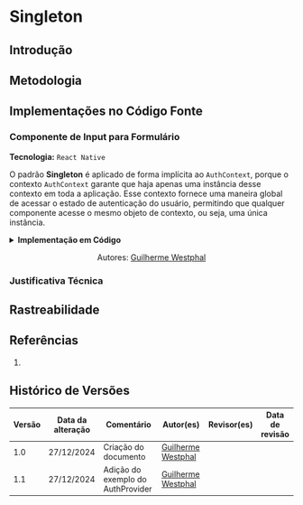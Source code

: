 # Singleton

## Introdução

<!-- Inclua os seguintes elementos:

- **Objetivo**: Descrever o propósito deste documento.
- **Contexto**: Breve explicação sobre o projeto e sua importância.
- **Escopo**: Delimitação do conteúdo abordado neste documento. -->

## Metodologia

<!-- Explique como as decisões foram tomadas, as ferramentas utilizadas, e justifique escolhas arquiteturais.

- **Processo de Trabalho**: Descrição do método utilizado pela equipe (ex.: Scrum, Kanban).
- **Ferramentas Utilizadas**: Ferramentas empregadas na criação deste artefato (ex.: LucidChart, GitHub).
- **Justificativa**: Razões para as escolhas metodológicas e tecnológicas. -->

## Implementações no Código Fonte

<!-- Descreva como o padrão foi implementado no projeto, incluindo código e diagramas. -->



### Componente de Input para Formulário

**Tecnologia:** `React Native`

O padrão **Singleton** é aplicado de forma implícita ao `AuthContext`, porque o contexto `AuthContext` garante que haja apenas uma instância desse contexto em toda a aplicação. Esse contexto fornece uma maneira global de acessar o estado de autenticação do usuário, permitindo que qualquer componente acesse o mesmo objeto de contexto, ou seja, uma única instância.

<details>
<summary><b>Implementação em Código</b></summary>

**Componente** [AuthProvider.jsx]()

![AuthProvider](assets/authprovider.png)

**Instância única do AuthProvider no RootLayout** [_layout.tsx]()

![Root Layout](assets/root-layout.png)

</details>

<center>

Autores: [Guilherme Westphal](https://github.com/west7)

</center>

### Justificativa Técnica

<!-- - Justificativas das decisões tomadas, incluindo análise de prós e contras. -->

## Rastreabilidade

<!-- Adicione uma seção para mapear decisões a requisitos ou justificativas técnicas.

| Decisão Relacionada               | Justificativa                                 | Elo     | Data       |
| --------------------------------- | --------------------------------------------- | ------- | ---------- |
| Escolha de arquitetura em camadas | Modularidade e separação de responsabilidades | [R01]() | 07/12/2024 | --> 

## Referências

1. 

## Histórico de Versões

| Versão | Data da alteração | Comentário           | Autor(es)                                      | Revisor(es) | Data de revisão |
| ------ | ----------------- | -------------------- | ---------------------------------------------- | ----------- | --------------- |
| 1.0    | 27/12/2024        | Criação do documento | [Guilherme Westphal](https://github.com/west7) |             |                 |
| 1.1 | 27/12/2024 | Adição do exemplo do AuthProvider | [Guilherme Westphal](https://github.com/west7) | | |